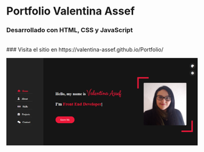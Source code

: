 # Portfolio Valentina Assef

### Desarrollado con HTML, CSS y JavaScript
<br />
### Visita el sitio en https://valentina-assef.github.io/Portfolio/

![](./assets/img/screenshot.png)
